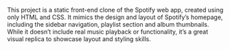 This project is a static front-end clone of the Spotify web app, created using only HTML and CSS. 
It mimics the design and layout of Spotify’s homepage, including the sidebar navigation, playlist section and album thumbnails. 
While it doesn’t include real music playback or functionality, it’s a great visual replica to showcase layout and styling skills.
